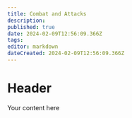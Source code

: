 ```yaml
---
title: Combat and Attacks
description: 
published: true
date: 2024-02-09T12:56:09.366Z
tags: 
editor: markdown
dateCreated: 2024-02-09T12:56:09.366Z
---
```


# Header
Your content here
